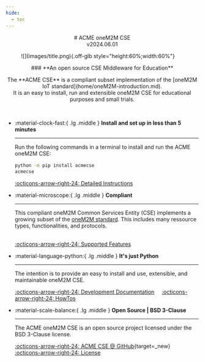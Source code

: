 ```yaml
---
hide:
  - toc
---
```

<div style="margin-botto-0;display:flex;justify-content:center;align-items:center;" markdown>
# ACME oneM2M CSE
</div>
<div style="display:flex;justify-content:center;align-items:center;" markdown>
v2024.06.01
</div>
<figure markdown="1">
![](images/title.png){.off-glb style="height:60%;width:60%"}
</figure>

<div style="display:flex;justify-content:center;align-items:center;" markdown>
### **An open source CSE Middleware for Education**
</div>
<p style="text-align: center;" markdown>
The **ACME CSE** is a compliant subset implementation of the [oneM2M IoT standard](home/oneM2M-introduction.md).<br>
It is an easy to install, run and extensible oneM2M CSE for educational purposes and small trials.<br>&nbsp; </p>



<div style="display:flex;justify-content:center;align-items:center;" markdown>
<div class="grid cards" markdown style="max-width: 45rem;">

-   :material-clock-fast:{ .lg .middle } **Install and set up in less than 5 minutes** 

    ---

	Run the following commands in a terminal to install and run the ACME oneM2M CSE:

	```bash
	python -m pip install acmecse
	acmecse
	
	```

    [:octicons-arrow-right-24: Detailed Instructions](setup/Installation.md)

-   :material-microscope:{ .lg .middle } **Compliant**

    ---

	This compliant oneM2M Common Services Entity (CSE) implements a growing subset of the [oneM2M standard](home/oneM2M-introduction.md).
	This includes many ressource types, functionalities, and protocols.
	<br/>
	<br/>

    [:octicons-arrow-right-24: Supported Features](home/Supported.md)

-   :material-language-python:{ .lg .middle } **It's just Python**

    ---

	The intention is to provide an easy to install and use, extensible, and maintainable oneM2M CSE.

    [:octicons-arrow-right-24: Development Documentation](development/Overview.md)&nbsp;&nbsp;&nbsp;&nbsp; [:octicons-arrow-right-24: HowTos](howtos/HowTos.md)
	

-   :material-scale-balance:{ .lg .middle } **Open Source | BSD 3-Clause**

    ---

    The ACME oneM2M CSE is an open source project licensed under the BSD 3-Clause license. 

    [:octicons-arrow-right-24: ACME CSE @ GitHub](https://github.com/ankraft/ACME-oneM2M-CSE){target=_new} &nbsp;&nbsp;&nbsp;&nbsp; [:octicons-arrow-right-24: License](home/License.md)

</div>
</div>
